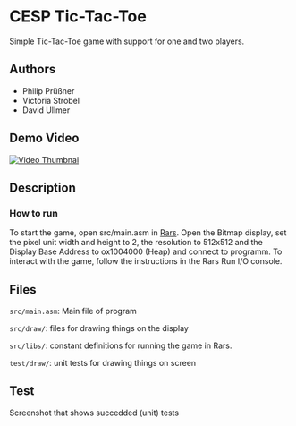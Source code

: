 # CESP Tic-Tac-Toe

Simple Tic-Tac-Toe game with support for one and two players.

## Authors

- Philip Prüßner
- Victoria Strobel
- David Ullmer

## Demo Video

[![Video Thumbnai](http://img.youtube.com/vi/-h3eH4ubuno/0.jpg)](http://www.youtube.com/watch?v=-h3eH4ubuno "CESP Demo Video")


## Description


### How to run
To start the game, open src/main.asm in [Rars](). Open the Bitmap display, set the pixel unit width and height to 2, the resolution to 512x512 and the Display Base Address to ox1004000 (Heap) and connect to programm. To interact with the game, follow the instructions in the Rars Run I/O console.

## Files

`src/main.asm`: Main file of program

`src/draw/`: files for drawing things on the display

`src/libs/`: constant definitions for running the game in Rars.

`test/draw/`: unit tests for drawing things on screen


## Test
Screenshot that shows succedded (unit) tests 
